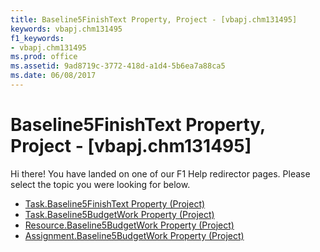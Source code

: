 ```yaml
---
title: Baseline5FinishText Property, Project - [vbapj.chm131495]
keywords: vbapj.chm131495
f1_keywords:
- vbapj.chm131495
ms.prod: office
ms.assetid: 9ad8719c-3772-418d-a1d4-5b6ea7a88ca5
ms.date: 06/08/2017
---
```



# Baseline5FinishText Property, Project - [vbapj.chm131495]

Hi there! You have landed on one of our F1 Help redirector pages. Please select the topic you were looking for below.

- [Task.Baseline5FinishText Property (Project)](http://msdn.microsoft.com/library/20ccdcac-c6b7-6728-3383-2c5bac33f60f%28Office.15%29.aspx)
- [Task.Baseline5BudgetWork Property (Project)](http://msdn.microsoft.com/library/98817206-b4c5-c8aa-ef7f-4b0d204d1d7a%28Office.15%29.aspx)
- [Resource.Baseline5BudgetWork Property (Project)](http://msdn.microsoft.com/library/800952cf-80e3-d097-511a-61a4a8fae186%28Office.15%29.aspx)
- [Assignment.Baseline5BudgetWork Property (Project)](http://msdn.microsoft.com/library/aebaa0d4-4484-6718-b0b5-ba58972d8f0e%28Office.15%29.aspx)

